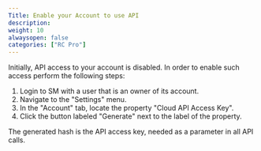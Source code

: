 ```yaml
---
Title: Enable your Account to use API
description: 
weight: 10
alwaysopen: false
categories: ["RC Pro"]
---
```

Initially, API access to your account is disabled. In order to enable such access perform the following steps:

1. Login to SM with a user that is an owner of its account.
1. Navigate to the "Settings" menu. 
1. In the "Account" tab, locate the property "Cloud API Access Key".
1. Click the button labeled "Generate" next to the label of the property.

The generated hash is the API access key, needed as a parameter in all API calls. 

